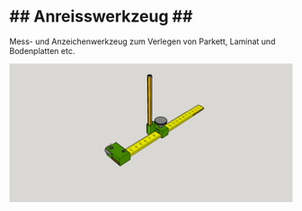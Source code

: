 # ## Anreisswerkzeug ## #

Mess- und Anzeichenwerkzeug zum Verlegen von Parkett, Laminat und Bodenplatten etc.

![](https://github.com/minirevollo/Wandschmiege/blob/master/AW_Szenario%203.png?raw=true)